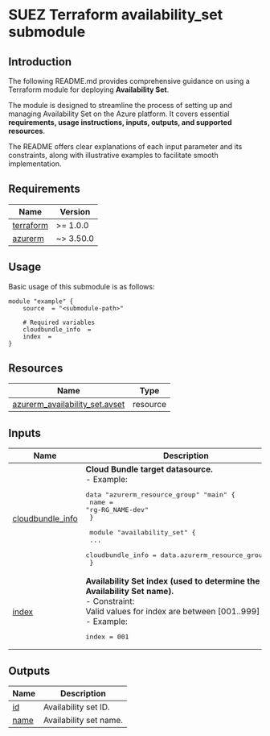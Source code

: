 # SUEZ Terraform availability_set submodule
## Introduction
The following README.md provides comprehensive guidance on using a Terraform module for deploying **Availability Set**.  

The module is designed to streamline the process of setting up and managing Availability Set on the Azure platform. It covers essential **requirements, usage instructions, inputs, outputs, and supported resources**.  

The README offers clear explanations of each input parameter and its constraints, along with illustrative examples to facilitate smooth implementation.  
<!-- BEGIN_AUTOMATED_TF_DOCS_BLOCK -->
## Requirements

| Name | Version |
|------|---------|
| <a name="requirement_terraform"></a> [terraform](#requirement\_terraform) | >= 1.0.0 |
| <a name="requirement_azurerm"></a> [azurerm](#requirement\_azurerm) | ~> 3.50.0 |
## Usage
Basic usage of this submodule is as follows:
```hcl
module "example" {
	source  = "<submodule-path>"

	# Required variables
	cloudbundle_info  = 
	index  = 
}
```
## Resources

| Name | Type |
|------|------|
| [azurerm_availability_set.avset](https://registry.terraform.io/providers/hashicorp/azurerm/latest/docs/resources/availability_set) | resource |

## Inputs

| Name | Description | Type | Default | Required |
|------|-------------|------|---------|:--------:|
| <a name="input_cloudbundle_info"></a> [cloudbundle\_info](#input\_cloudbundle\_info) | **Cloud Bundle target datasource.**<br>  - Example:<pre>data "azurerm_resource_group" "main" {<br>    name = "rg-RG_NAME-dev"<br>  }<br><br>  module "availability_set" {<br>    ...<br>    cloudbundle_info = data.azurerm_resource_group.main<br>  }</pre> | `any` | n/a | yes |
| <a name="input_index"></a> [index](#input\_index) | **Availability Set index (used to determine the Availability Set name).**<br>  - Constraint:<br>  Valid values for index are between [001..999]<br>  - Example:<pre>index = 001</pre> | `number` | n/a | yes |

## Outputs

| Name | Description |
|------|-------------|
| <a name="output_id"></a> [id](#output\_id) | Availability set ID. |
| <a name="output_name"></a> [name](#output\_name) | Availability set name. |
<!-- END_AUTOMATED_TF_DOCS_BLOCK -->
